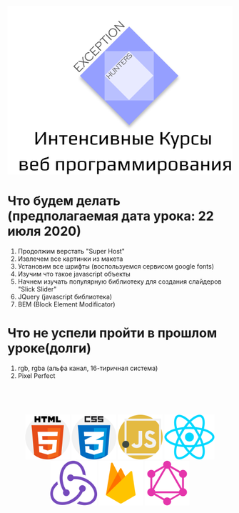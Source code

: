<p align="center">
  <img src="eh-logo.svg" alt="Exception Hunters logo"/>
</p>

# Что будем делать (предполагаемая дата урока: 22 июля 2020)
1) Продолжим верстать "Super Host"
2) Извлечем все картинки из макета
3) Установим все шрифты (воспользуемся сервисом google fonts)
4) Изучим что такое javascript объекты 
5) Начнем изучать популярную библиотеку для создания слайдеров "Slick Slider"
6) JQuery (javascript библиотека)
7) BEM (Block Element Modificator)

# Что не успели пройти в прошлом уроке(долги)
1) rgb, rgba (альфа канал, 16-тиричная система)
2) Pixel Perfect 
<br />
<br />
<br />
<p align="center">
  <img with="100" height="100" src="html-5.svg" alt="html-logo"/>
  <img with="100" height="100" src="css.svg" alt="css-logo"/>
  <img with="100" height="100" src="javascript.svg" alt="js-logo"/>
  <img with="100" height="100" src="react.svg" alt="react-logo"/>
  <img with="100" height="100" src="redux.svg" alt="redux-logo"/>
  <img with="100" height="100" src="firebase.svg" alt="firebase"/>
  <img with="100" height="100" src="graphql.svg" alt="graphql"/>
</p>
